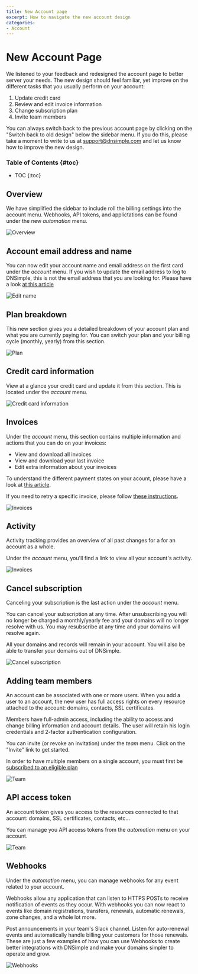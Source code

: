 ```yaml
---
title: New Account page
excerpt: How to navigate the new account design
categories:
- Account
---
```


# New Account Page

We listened to your feedback and redesigned the account page to better server your needs. The new design should feel familiar, yet improve on the different tasks that you usually perform on your account:

1. Update credit card
1. Review and edit invoice information
1. Change subscription plan
1. Invite team members

You can always switch back to the previous account page by clicking on the "Switch back to old design" below the sidebar menu. If you do this, please take a moment to write to us at support@dnsimple.com and let us know how to improve the new design.

### Table of Contents {#toc}

* TOC
{:toc}

## Overview

We have simplified the sidebar to include roll the billing settings into the account menu. Webhooks, API tokens, and applictations can be found under the new _automation_ menu.

![Overview](/files/new-account-overview.png)

## Account email address and name

You can now edit your account name and email address on the first card under the _account_ menu. If you wish to update the email address to log to DNSimple, this is not the email address that you are looking for. Please have a look [at this article](/articles/changing-user-email/)

![Edit name](/files/new-account-edit-name.png)

## Plan breakdown

This new section gives you a detailed breakdown of your account plan and what you are currently paying for. You can switch your plan and your billing cycle (monthly, yearly) from this section.

![Plan](/files/new-account-plan.png)

## Credit card information

View at a glance your credit card and update it from this section. This is located under the _account_ menu.

![Credit card information](/files/new-account-credit-card.png)

## Invoices

Under the _account_ menu, this section contains multiple information and actions that you can do on your invoices:

- View and download all invoices
- View and download your last invoice
- Edit extra information about your invoices

To understand the different payment states on your acount, please have a look at [this article](/articles/account-invoice-history/#payment-states).

If you need to retry a specific invoice, please follow [these instructions](/articles/account-invoice-history/#retrying).

![Invoices](/files/new-account-invoices.png)

## Activity

Activity tracking provides an overview of all past changes for a for an account as a whole.

Under the _account_ menu, you'll find a link to view all your account's activity.

![Invoices](/files/new-account-activity.png)

## Cancel subscription

Canceling your subscription is the last action under the _account_ menu.

You can cancel your subscription at any time. After unsubscribing you will no longer be charged a monthly/yearly fee and your domains will no longer resolve with us. You may resubscribe at any time and your domains will resolve again.

All your domains and records will remain in your account. You will also be able to transfer your domains out of DNSimple.

![Cancel subscription](/files/new-account-close-account.png)

## Adding team members

An account can be associated with one or more users. When you add a user to an account, the new user has full access rights on every resource attached to the account: domains, contacts, SSL certificates.

Members have full-admin access, including the ability to access and change billing information and account details. The user will retain his login credentials and 2-factor authentication configuration.

You can invite (or revoke an invitation) under the _team_ menu. Click on the "Invite" link to get started.

In order to have multiple members on a single account, you must first be [subscribed to an eligible plan](https://dnsimple.com/pricing)

![Team](/files/new-account-team.png)

## API access token

An account token gives you access to the resources connected to that account: domains, SSL certificates, contacts, etc...

You can manage you API access tokens from the _automation_ menu on your account.

![Team](/files/new-account-api.png)

## Webhooks

Under the _automation_ menu, you can manage webhooks for any event related to your account.

Webhooks allow any application that can listen to HTTPS POSTs to receive notification of events as they occur. With webhooks you can now react to events like domain registrations, transfers, renewals, automatic renewals, zone changes, and a whole lot more.

Post announcements in your team's Slack channel. Listen for auto-renewal events and automatically handle billing your customers for those renewals. These are just a few examples of how you can use Webhooks to create better integrations with DNSimple and make your domains simpler to operate and grow.

![Webhooks](/files/new-account-webhooks.png)

